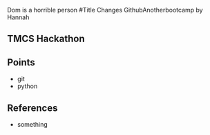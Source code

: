 Dom is a horrible person
#Title
Changes
GithubAnotherbootcamp
by Hannah

## TMCS Hackathon

## Points
* git
* python

## References

* something
